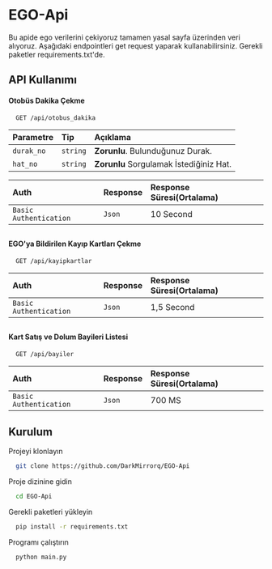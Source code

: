 # EGO-Api

Bu apide ego verilerini çekiyoruz tamamen yasal sayfa üzerinden veri alıyoruz. Aşağıdaki endpointleri get request yaparak kullanabilirsiniz. Gerekli paketler requirements.txt'de.


## API Kullanımı

#### Otobüs Dakika Çekme
```http
  GET /api/otobus_dakika
```

| Parametre | Tip     | Açıklama                |
| :-------- | :------- | :------------------------- |
| `durak_no` | `string` | **Zorunlu**. Bulunduğunuz Durak. 
| `hat_no` | `string` | **Zorunlu** Sorgulamak İstediğiniz Hat.  


| Auth | Response     | Response Süresi(Ortalama)                |
| :-------- | :------- | :------------------------- |
| `Basic Authentication` | `Json` | 10 Second |


##
#### EGO'ya Bildirilen Kayıp Kartları Çekme

```http
  GET /api/kayipkartlar
```

| Auth | Response     | Response Süresi(Ortalama)                |
| :-------- | :------- | :------------------------- |
| `Basic Authentication` | `Json` | 1,5 Second |

##
#### Kart Satış ve Dolum Bayileri Listesi

```http
  GET /api/bayiler
```

| Auth | Response     | Response Süresi(Ortalama)                |
| :-------- | :------- | :------------------------- |
| `Basic Authentication` | `Json` | 700 MS |


##





  
## Kurulum

Projeyi klonlayın

```bash
  git clone https://github.com/DarkMirrorq/EGO-Api
```

Proje dizinine gidin

```bash
  cd EGO-Api
```

Gerekli paketleri yükleyin

```bash
  pip install -r requirements.txt
```

Programı çalıştırın

```bash
  python main.py
```

  
